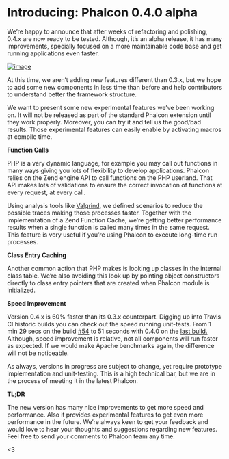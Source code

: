 <!--
slug: introducing-phalcon-0-4-0-alpha
date: Tue May 15 2012 14:01:00 GMT-0400 (EDT)
tags: php, phalcon, frameworks, performance
title: Introducing: Phalcon 0.4.0 alpha
id: 23111713730
link: http://blog.phalconphp.com/post/23111713730/introducing-phalcon-0-4-0-alpha
raw: {"blog_name":"phalconphp","id":23111713730,"post_url":"http://blog.phalconphp.com/post/23111713730/introducing-phalcon-0-4-0-alpha","slug":"introducing-phalcon-0-4-0-alpha","type":"text","date":"2012-05-15 18:01:00 GMT","timestamp":1337104860,"state":"published","format":"html","reblog_key":"CzynvPc7","tags":["php","phalcon","frameworks","performance"],"short_url":"http://tmblr.co/Z6PumvLXaCF2","highlighted":[],"note_count":0,"source_url":"https://github.com/phalcon/cphalcon","source_title":"github.com","title":"Introducing: Phalcon 0.4.0 alpha","body":"<p>We’re happy to announce that after weeks of refactoring and polishing, 0.4.x are now ready to be tested. Although, it&rsquo;s an alpha release, it has many improvements, specially focused on a more maintainable code base and get running applications even faster.</p>\n<div><a href=\"http://browse.deviantart.com/#/d15brzb\"><img alt=\"image\" src=\"http://static.phalconphp.com/blog/img/real-phalcon-2.png\"/></a></div>\n<p>At this time, we aren&rsquo;t adding new features different than 0.3.x, but we hope to add some new components in less time than before and help contributors to understand better the framework structure.</p>\n<p>We want to present some new experimental features we&rsquo;ve been working on. It will not be released as part of the standard Phalcon extension until they work properly. Moreover, you can try it and tell us the good/bad results. Those experimental features can easily enable by activating macros at compile time.</p>\n<p><strong>Function Calls</strong></p>\n<p>PHP is a very dynamic language, for example you may call out functions in many ways giving you lots of flexibility to develop applications. <span class=\"GRcorrect\" id=\"GRmark_5ec1e9044dd347c34f705e5a26b2542e62944d78_Phalcon:0\">Phalcon</span> relies on the Zend engine API to call functions on the PHP <span class=\"GRcorrect\" id=\"GRmark_5ec1e9044dd347c34f705e5a26b2542e62944d78_userland:1\">userland</span>. That API makes lots of validations to ensure the correct invocation of functions at every request, at every call.</p>\n<p>Using analysis tools like <a href=\"http://www.valgrind.org/\">Valgrind</a>, we defined scenarios to reduce the possible traces making those processes faster. Together with the implementation of a Zend Function Cache, we’re getting better performance results when a single function is called many times in the same request. This feature is very useful if you’re using Phalcon to execute long-time run processes.</p>\n<p><strong>Class Entry Caching</strong></p>\n<p>Another common action that PHP makes is looking up classes in the internal class table. We&rsquo;re also avoiding this look up by pointing object constructors directly to class entry pointers that are created when Phalcon module is initialized.</p>\n<p><strong>Speed Improvement</strong></p>\n<p>Version 0.4.x is 60% faster than its 0.3.x counterpart. Digging up into Travis CI historic builds you can check out the speed running unit-tests. From 1 min 29 <span class=\"GRcorrect\" id=\"GRmark_bc5c8272f0a8348548d4bf1f6e3adc4d0adb2ecf_secs:0\">secs</span> on the build <a href=\"http://travis-ci.org/#!/phalcon/cphalcon/builds/1286939\">#54</a> to 51 seconds with 0.4.0 on the <a href=\"http://travis-ci.org/#!/phalcon/cphalcon/builds/1332575\">last build.</a> Although, speed improvement is relative, not all components will run faster as expected. If we would make Apache benchmarks again, the difference will not be noticeable.</p>\n<p>As always, versions in progress are subject to change, yet require prototype implementation and unit-testing. This is a high technical bar, but we are in the process of meeting it in the latest Phalcon.</p>\n<p><span id=\"result_box\"><span class=\"hps\"></span></span><strong class=\"hps\">TL<span class=\"GRcorrect\">;</span>DR</strong></p>\n<p>The new version has many nice improvements to get more speed and performance. Also it provides experimental features to get even more performance in the future. We’re always keen to get your feedback and would love to hear your thoughts and suggestions regarding new features. Feel free to send your comments to Phalcon team any time.</p>\n<p>&lt;3</p>","reblog":{"tree_html":"","comment":"<p>We&rsquo;re happy to announce that after weeks of refactoring and polishing, 0.4.x are now ready to be tested. Although, it&rsquo;s an alpha release, it has many improvements, specially focused on a more maintainable code base and get running applications even faster.</p>\n<div><a href=\"http://browse.deviantart.com/#/d15brzb\"><img alt=\"image\" src=\"http://static.phalconphp.com/blog/img/real-phalcon-2.png\"></a></div>\n<p>At this time, we aren&rsquo;t adding new features different than 0.3.x, but we hope to add some new components in less time than before and help contributors to understand better the framework structure.</p>\n<p>We want to present some new experimental features we&rsquo;ve been working on. It will not be released as part of the standard Phalcon extension until they work properly. Moreover, you can try it and tell us the good/bad results. Those experimental features can easily enable by activating macros at compile time.</p>\n<p><strong>Function Calls</strong></p>\n<p>PHP is a very dynamic language, for example you may call out functions in many ways giving you lots of flexibility to develop applications. <span class=\"GRcorrect\" id=\"GRmark_5ec1e9044dd347c34f705e5a26b2542e62944d78_Phalcon:0\">Phalcon</span> relies on the Zend engine API to call functions on the PHP <span class=\"GRcorrect\" id=\"GRmark_5ec1e9044dd347c34f705e5a26b2542e62944d78_userland:1\">userland</span>. That API makes lots of validations to ensure the correct invocation of functions at every request, at every call.</p>\n<p>Using analysis tools like <a href=\"http://www.valgrind.org/\">Valgrind</a>, we defined scenarios to reduce the possible traces making those processes faster. Together with the implementation of a Zend Function Cache, we&rsquo;re getting better performance results when a single function is called many times in the same request. This feature is very useful if you&rsquo;re using Phalcon to execute long-time run processes.</p>\n<p><strong>Class Entry Caching</strong></p>\n<p>Another common action that PHP makes is looking up classes in the internal class table. We&rsquo;re also avoiding this look up by pointing object constructors directly to class entry pointers that are created when Phalcon module is initialized.</p>\n<p><strong>Speed Improvement</strong></p>\n<p>Version 0.4.x is 60% faster than its 0.3.x counterpart. Digging up into Travis CI historic builds you can check out the speed running unit-tests. From 1 min 29 <span class=\"GRcorrect\" id=\"GRmark_bc5c8272f0a8348548d4bf1f6e3adc4d0adb2ecf_secs:0\">secs</span> on the build <a href=\"http://travis-ci.org/#!/phalcon/cphalcon/builds/1286939\">#54</a> to 51 seconds with 0.4.0 on the&nbsp;<a href=\"http://travis-ci.org/#!/phalcon/cphalcon/builds/1332575\">last build.</a> Although, speed improvement is relative, not all components will run faster as expected. If we would make Apache benchmarks again, the difference will not be noticeable.</p>\n<p>As always, versions in progress are subject to change, yet require prototype implementation and unit-testing. This is a high technical bar, but we are in the process of meeting it in the latest Phalcon.</p>\n<p><span id=\"result_box\"><span class=\"hps\"></span></span><strong class=\"hps\">TL<span class=\"GRcorrect\">;</span>DR</strong></p>\n<p>The new version has many nice improvements to get more speed and performance. Also it provides experimental features to get even more performance in the future. We&rsquo;re always keen to get your feedback and would love to hear your thoughts and suggestions regarding new features. Feel free to send your comments to Phalcon team any time.</p>\n<p>&lt;3</p>"},"trail":[{"blog":{"name":"phalconphp","theme":{"header_full_width":1117,"header_full_height":426,"header_focus_width":758,"header_focus_height":426,"avatar_shape":"square","background_color":"#FAFAFA","body_font":"Helvetica Neue","header_bounds":"0,937,426,179","header_image":"http://static.tumblr.com/be2b0380984b972b47699d457f4c0ffb/ivjir8a/815nn0qo7/tumblr_static_28z87js742xwowwo0kco04ogs.jpg","header_image_focused":"http://static.tumblr.com/be2b0380984b972b47699d457f4c0ffb/ivjir8a/laHnn0qo9/tumblr_static_tumblr_static_28z87js742xwowwo0kco04ogs_focused_v3.jpg","header_image_scaled":"http://static.tumblr.com/be2b0380984b972b47699d457f4c0ffb/ivjir8a/815nn0qo7/tumblr_static_28z87js742xwowwo0kco04ogs_2048_v2.jpg","header_stretch":true,"link_color":"#529ECC","show_avatar":true,"show_description":true,"show_header_image":true,"show_title":true,"title_color":"#444444","title_font":"Gibson","title_font_weight":"bold"}},"post":{"id":"23111713730"},"content":"<p>We’re happy to announce that after weeks of refactoring and polishing, 0.4.x are now ready to be tested. Although, it’s an alpha release, it has many improvements, specially focused on a more maintainable code base and get running applications even faster.</p>\n<div><a href=\"http://browse.deviantart.com/#/d15brzb\"><img alt=\"image\" src=\"http://static.phalconphp.com/blog/img/real-phalcon-2.png\"></a></div>\n<p>At this time, we aren’t adding new features different than 0.3.x, but we hope to add some new components in less time than before and help contributors to understand better the framework structure.</p>\n<p>We want to present some new experimental features we’ve been working on. It will not be released as part of the standard Phalcon extension until they work properly. Moreover, you can try it and tell us the good/bad results. Those experimental features can easily enable by activating macros at compile time.</p>\n<p><strong>Function Calls</strong></p>\n<p>PHP is a very dynamic language, for example you may call out functions in many ways giving you lots of flexibility to develop applications. <span class=\"GRcorrect\" id=\"GRmark_5ec1e9044dd347c34f705e5a26b2542e62944d78_Phalcon:0\">Phalcon</span> relies on the Zend engine API to call functions on the PHP <span class=\"GRcorrect\" id=\"GRmark_5ec1e9044dd347c34f705e5a26b2542e62944d78_userland:1\">userland</span>. That API makes lots of validations to ensure the correct invocation of functions at every request, at every call.</p>\n<p>Using analysis tools like <a href=\"http://www.valgrind.org/\">Valgrind</a>, we defined scenarios to reduce the possible traces making those processes faster. Together with the implementation of a Zend Function Cache, we’re getting better performance results when a single function is called many times in the same request. This feature is very useful if you’re using Phalcon to execute long-time run processes.</p>\n<p><strong>Class Entry Caching</strong></p>\n<p>Another common action that PHP makes is looking up classes in the internal class table. We’re also avoiding this look up by pointing object constructors directly to class entry pointers that are created when Phalcon module is initialized.</p>\n<p><strong>Speed Improvement</strong></p>\n<p>Version 0.4.x is 60% faster than its 0.3.x counterpart. Digging up into Travis CI historic builds you can check out the speed running unit-tests. From 1 min 29 <span class=\"GRcorrect\" id=\"GRmark_bc5c8272f0a8348548d4bf1f6e3adc4d0adb2ecf_secs:0\">secs</span> on the build <a href=\"http://travis-ci.org/#!/phalcon/cphalcon/builds/1286939\">#54</a> to 51 seconds with 0.4.0 on the <a href=\"http://travis-ci.org/#!/phalcon/cphalcon/builds/1332575\">last build.</a> Although, speed improvement is relative, not all components will run faster as expected. If we would make Apache benchmarks again, the difference will not be noticeable.</p>\n<p>As always, versions in progress are subject to change, yet require prototype implementation and unit-testing. This is a high technical bar, but we are in the process of meeting it in the latest Phalcon.</p>\n<p><span id=\"result_box\"><span class=\"hps\"></span></span><strong class=\"hps\">TL<span class=\"GRcorrect\">;</span>DR</strong></p>\n<p>The new version has many nice improvements to get more speed and performance. Also it provides experimental features to get even more performance in the future. We’re always keen to get your feedback and would love to hear your thoughts and suggestions regarding new features. Feel free to send your comments to Phalcon team any time.</p>\n<p><3</p>","content_raw":"<p>We&rsquo;re happy to announce that after weeks of refactoring and polishing, 0.4.x are now ready to be tested. Although, it's an alpha release, it has many improvements, specially focused on a more maintainable code base and get running applications even faster.</p>\r\n<div><a href=\"http://browse.deviantart.com/#/d15brzb\"><img alt=\"image\" src=\"http://static.phalconphp.com/blog/img/real-phalcon-2.png\"></a></div>\r\n<p>At this time, we aren't adding new features different than 0.3.x, but we hope to add some new components in less time than before and help contributors to understand better the framework structure.</p>\r\n<p>We want to present some new experimental features we've been working on. It will not be released as part of the standard Phalcon extension until they work properly. Moreover, you can try it and tell us the good/bad results. Those experimental features can easily enable by activating macros at compile time.</p>\r\n<p><strong>Function Calls</strong></p>\r\n<p>PHP is a very dynamic language, for example you may call out functions in many ways giving you lots of flexibility to develop applications. <span class=\"GRcorrect\" id=\"GRmark_5ec1e9044dd347c34f705e5a26b2542e62944d78_Phalcon:0\">Phalcon</span> relies on the Zend engine API to call functions on the PHP <span class=\"GRcorrect\" id=\"GRmark_5ec1e9044dd347c34f705e5a26b2542e62944d78_userland:1\">userland</span>. That API makes lots of validations to ensure the correct invocation of functions at every request, at every call.</p>\r\n<p>Using analysis tools like <a href=\"http://www.valgrind.org/\">Valgrind</a>, we defined scenarios to reduce the possible traces making those processes faster. Together with the implementation of a Zend Function Cache, we&rsquo;re getting better performance results when a single function is called many times in the same request. This feature is very useful if you&rsquo;re using Phalcon to execute long-time run processes.</p>\r\n<p><strong>Class Entry Caching</strong></p>\r\n<p>Another common action that PHP makes is looking up classes in the internal class table. We're also avoiding this look up by pointing object constructors directly to class entry pointers that are created when Phalcon module is initialized.</p>\r\n<p><strong>Speed Improvement</strong></p>\r\n<p>Version 0.4.x is 60% faster than its 0.3.x counterpart. Digging up into Travis CI historic builds you can check out the speed running unit-tests. From 1 min 29 <span class=\"GRcorrect\" id=\"GRmark_bc5c8272f0a8348548d4bf1f6e3adc4d0adb2ecf_secs:0\">secs</span> on the build <a href=\"http://travis-ci.org/#!/phalcon/cphalcon/builds/1286939\">#54</a> to 51 seconds with 0.4.0 on the&nbsp;<a href=\"http://travis-ci.org/#!/phalcon/cphalcon/builds/1332575\">last build.</a> Although, speed improvement is relative, not all components will run faster as expected. If we would make Apache benchmarks again, the difference will not be noticeable.</p>\r\n<p>As always, versions in progress are subject to change, yet require prototype implementation and unit-testing. This is a high technical bar, but we are in the process of meeting it in the latest Phalcon.</p>\r\n<p><span id=\"result_box\"><span class=\"hps\"></span></span><strong class=\"hps\">TL<span class=\"GRcorrect\">;</span>DR</strong></p>\r\n<p>The new version has many nice improvements to get more speed and performance. Also it provides experimental features to get even more performance in the future. We&rsquo;re always keen to get your feedback and would love to hear your thoughts and suggestions regarding new features. Feel free to send your comments to Phalcon team any time.</p>\r\n<p>&lt;3</p>","is_current_item":true,"is_root_item":true}]}
publish: 2012-05-015
-->


Introducing: Phalcon 0.4.0 alpha
================================

We’re happy to announce that after weeks of refactoring and polishing,
0.4.x are now ready to be tested. Although, it’s an alpha release, it
has many improvements, specially focused on a more maintainable code
base and get running applications even faster.

[![image](http://static.phalconphp.com/blog/img/real-phalcon-2.png)](http://browse.deviantart.com/#/d15brzb)

At this time, we aren’t adding new features different than 0.3.x, but we
hope to add some new components in less time than before and help
contributors to understand better the framework structure.

We want to present some new experimental features we’ve been working on.
It will not be released as part of the standard Phalcon extension until
they work properly. Moreover, you can try it and tell us the good/bad
results. Those experimental features can easily enable by activating
macros at compile time.

**Function Calls**

PHP is a very dynamic language, for example you may call out functions
in many ways giving you lots of flexibility to develop applications.
Phalcon relies on the Zend engine API to call functions on the PHP
userland. That API makes lots of validations to ensure the correct
invocation of functions at every request, at every call.

Using analysis tools like [Valgrind](http://www.valgrind.org/), we
defined scenarios to reduce the possible traces making those processes
faster. Together with the implementation of a Zend Function Cache, we’re
getting better performance results when a single function is called many
times in the same request. This feature is very useful if you’re using
Phalcon to execute long-time run processes.

**Class Entry Caching**

Another common action that PHP makes is looking up classes in the
internal class table. We’re also avoiding this look up by pointing
object constructors directly to class entry pointers that are created
when Phalcon module is initialized.

**Speed Improvement**

Version 0.4.x is 60% faster than its 0.3.x counterpart. Digging up into
Travis CI historic builds you can check out the speed running
unit-tests. From 1 min 29 secs on the build
[\#54](http://travis-ci.org/#!/phalcon/cphalcon/builds/1286939) to 51
seconds with 0.4.0 on the [last
build.](http://travis-ci.org/#!/phalcon/cphalcon/builds/1332575)
Although, speed improvement is relative, not all components will run
faster as expected. If we would make Apache benchmarks again, the
difference will not be noticeable.

As always, versions in progress are subject to change, yet require
prototype implementation and unit-testing. This is a high technical bar,
but we are in the process of meeting it in the latest Phalcon.

**TL;DR**

The new version has many nice improvements to get more speed and
performance. Also it provides experimental features to get even more
performance in the future. We’re always keen to get your feedback and
would love to hear your thoughts and suggestions regarding new features.
Feel free to send your comments to Phalcon team any time.

\<3

